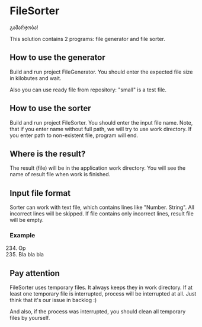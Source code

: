 # FileSorter

გამარჯობა!

This solution contains 2 programs: file generator and file sorter.

## How to use the generator

Build and run project FileGenerator.
You should enter the expected file size in kilobutes and wait.

Also you can use ready file from repository: "small" is a test file.

## How to use the sorter

Build and run project FileSorter.
You should enter the input file name. Note, that if you enter name without full path, we will try to use work directory.
If you enter path to non-existent file, program will end.

## Where is the result?

The result (file) will be in the application work directory.
You will see the name of result file when work is finished.

## Input file format
Sorter can work with text file, which contains lines like "Number. String".
All incorrect lines will be skipped. If file contains only incorrect lines, result file will be empty.

### Example
234. Op
2. Bla bla bla

## Pay attention

FileSorter uses temporary files. It always keeps they in work directory.
If at least one temporary file is interrupted, process will be interrupted at all. Just think that it's our issue in backlog :)

And also, if the process was interrupted, you should clean all temporary files by yourself.